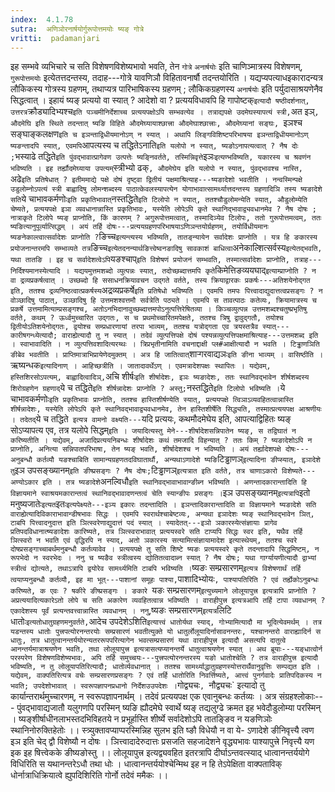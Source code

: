 ```yaml
---
index:  4.1.78
sutra:  अणिञोरनार्षयोर्गुरूपोत्तमयोः ष्यङ् गोत्रे
vritti:  padamanjari
---
```


इह सम्भवे व्यभिचारे च सति विशेषणविशेष्यभावो भवति, तेन `गोत्रे` `अनार्षयोः` इति चाणिञ्मात्रस्य विशेषणम्, `गुरूपोत्तमयोः` इत्येतत्तदन्तस्य, तदाह---गोत्रे यावणिञौ विहितावनार्षौ तदन्तयोरिति । यद्यप्यपत्याधइकारादन्यत्र लौकिकस्य गोत्रस्य ग्रहणम्, तथाप्यत्र पारिभाषिकस्य ग्रहणम् ; लौकिकग्रहणस्य `अनार्षयोः` इति पर्युदासाश्रयणेनैव सिद्धत्वात् । इहायं ष्यङ् प्रत्ययो वा स्यात् ? आदेशो वा ? प्रत्ययविधावपि हि गापोष्टक्` इत्यादौ षष्ठीदर्शनात्, उत्तरत्र `क्रौड्यादिभ्यश्च` इति पञ्चमीनिर्देशाच्च प्रत्ययपक्षोऽपि सम्भवत्येव । तत्राद्यपक्षे उदमेघस्यापत्यं स्त्री, `अत इञ्`, औदमेघि इति स्थिते तदन्तात् ष्यङि विहिते औदमेघ्यायाश्छात्त्रा औदमेघाश्छात्त्राः, औदमेघ्यानां सङ्घः, `इञश्च` `सङ्घाङ्कलक्षण` इति च इञन्ताद्विधीयमानोऽण् न स्यात् । अथापि लिङ्गविशिष्टपरिभाषया इञन्ताद्विधीयमानोऽण् ष्यङन्तादपि स्यात्, एवमपि `आपत्यस्य च तद्धितेऽनाति` इति यलोपो न स्यात्, ष्यङोऽनापत्यत्वात् ? नैष दोः ; `भस्याढे तद्धिते` इति पुंवद्भावात्प्रागेवण उत्पत्तेः ष्यङ्निवर्तते, तस्मिन्निवृत्ते `इञः` इत्यण्भविष्यति, यकारस्य च श्रवणंन भविष्यति । इह तर्ह्यौदमेघ्याया उपत्यम् `स्त्रीभ्यो ढक्`, औदमेघेय इति यलोपो न स्यात्, पुंवद्भावश्च नास्ति, `अढे` इति प्रतिषेधात् ? इतीममाद्ये पक्षे दोषं दृष्ट्वा द्वितीयं पक्षमाश्रित्याह---ष्यङादेशो भवतीति ।
नन्वस्मिन्पक्षे उडुलोम्नोऽपत्यं स्त्री बाह्वादिषु लोमन्शब्दस्य पाठात्केवलस्यापत्येन योगाभावात्सामर्थ्यात्तदन्तस्य ग्रहणादिञि तस्य ष्यङादेशे सति `ये चाभावकर्मणोः` इति प्रकृतिभावात् `नस्तद्धिते` इति टिलोपो न स्यात्, ततश्चौडुलोमन्येति स्यात्, औडुलोम्येति चेष्यते, प्रत्ययपक्षे इञा व्यवधानान्नास्ति प्रकृतिभावः, यस्येति लोपेऽपि कृते स्थानिद्भावाद्व्यवधानमेव ? नैष दोषः ; नात्राकृते टिलोपे ष्यङ् प्राप्नोति, किं कारणम् ? अगुरूपोत्तमत्वात्, तस्मादिञ्येव टिलोपः, ततो गुरूपोत्तमत्वम्, ततः ष्यङित्यानुपूर्व्यात्सिद्धम् । अयं तर्हि दोषः---प्रत्ययग्रहणपरिभाषयाऽणिञन्तयोर्ग्रहणम्, तयोर्विधीयमानः ष्यङनेकाल्त्वात्सर्वादेशः प्राप्नोति ? `ङिच्च` इत्यन्त्यस्य भविष्यति, तातङ्न्यायेन सर्वादेशः प्राप्नोति । यत्र हि ङकारस्य प्रयोजनान्तरमपि सम्भाव्यते तत्र `ङिच्च` इत्येतदनन्यार्थङित्त्वेष्वनङादिषु सावकाशं बाधित्वा `अनेकाल्शित्सर्वस्य` इत्येतद्भवति, यथा तातङि । इह च सर्वादेशत्वेऽपि `यङश्चाप्` इति विशेषणं प्रयोजनं सम्भवति, तस्मात्सर्वादेशः प्राप्नोति, तत्राह---निर्दिश्यमानस्येत्यादि ।
यद्ययमुत्तमशब्दो व्युत्पन्नः स्यात्, तदोच्छब्दात्तमपि कृते `किमेत्तिङव्ययघाद्` इत्याम्प्राप्नोति ? न वा द्रव्यप्रकर्षत्वात् । उच्छब्दो हि ससाधनक्रियावचन उद्गते वर्तते, तस्य क्रियाद्वारकः प्रकर्षः---अतिशयेनोद्गत इति, ततश्च द्रव्यनिष्ठत्वात्प्रकर्षस्य `अद्रव्यप्रकर्षे` इति प्रतिषेधो भविष्यति । एवमपि तमपः पित्त्वादाद्युदात्तत्वप्रसङ्गः ? न वोञ्छादिषु पाठात्, उञ्छादिषु हि उत्तमशश्वत्तमौ सर्वत्रेति पठ्यते । एवमपि स तावत्पाठः कतेव्यः, क्रियामात्रस्य च प्रकर्षे उत्तमामित्याम्प्रसङ्गश्च, अतोऽनभिदानावुच्छब्दात्तमपोऽनुत्पत्तिरेषितव्या । किञ्चव्युत्पन्न उत्तमशब्दश्चतुष्प्रभृतिषु वर्तते, कथम् ? ऊर्ध्वमुच्चारित उद्गतः, स च प्रथमोच्चारितमपेक्षते, ततश्च त्रिषु द्वावुद्गतौ, तयोश्च द्वितीयोऽतिशयेनोद्गतः, द्वयोश्च सम्प्रधारणायां तरपा भाव्यम्, ततश्च यत्रोद्गता एव त्रयस्तत्रैव स्यात्---कारीषगन्ध्येत्यादौ; वाराह्येत्यादौ तु न स्यात् । तदेवं व्युत्पत्तिपक्षे दोषं पश्यन्नव्युत्पत्तिपक्षमाश्रित्याह---उत्तमशब्द इति । स्वाभावादिति । न व्युत्पत्तिवशादित्यरय्थः । त्रिप्रभृतीनामिति वचनाद्दाक्षी प्ल#आक्षीत्यादौ न भवति ।
टिड्ढाणञिति ङीबेव भवतीति । प्राप्तिमात्राभिप्रायेणेदमुक्तम् । अत्र हि जातित्वात् `शाऱ्गरवाद्यञः` इति ङीना भाव्यम् । वासिष्ठीति । `ऋष्यन्धक` इत्यादिनाण् ।
आहिच्छत्रीति । जातादावर्थेऽण् । एवमत्रादेशपक्षः स्थापितः ।
यद्येवम्, हस्तिशिरसोऽपत्यम्, बाह्वादित्वादिञ्, `अचि शीर्षः` इति शीर्षादेशः, इञः ष्यङादेशः, ततः स्थानिवद्भावेन शीर्षशब्दस्य शिरोग्रहणेन ग्रहणाद् `ये च तद्धिते` इति शीर्षन्नादेशः प्राप्नोति ? अस्तु; `नस्तद्धिते` इति टिलोपो भविष्यति । `ये चाभावकर्मणोः` इति प्रकृतिभावः प्राप्नोति, ततश्च हास्तिशीर्षण्येति स्यात्, प्रत्ययपक्षे त्विञाऽव्यवहितत्वान्नास्ति शीर्षन्नादेशः, यस्येति लोपेऽपि कृते स्थानिवद्भावाद्व्यवधानमेव, तेन हास्तिशीर्षेति सिद्ध्यति, तस्मात्प्रत्ययपक्ष आश्रणीयः । तदेतद् `ये च तद्धिते` इत्यत्र वामनो वक्ष्यति---`यदि प्रत्ययः, कथमौदमेघेय इति, आपत्याद्विहितः ष्यङ् सोऽप्यापत्य एव, तत्र यलोपे सिद्धम्` इति ।
जयादित्यस्तु मेने---शीर्षादेशसन्निपातेन ष्यङ्, स तद्विघातं न करिष्यतीति । यद्येवम्, अजादिप्रत्ययनिबन्धः शीर्षादेशः कथं तमजादि विहन्यात् ? ततः किम् ? ष्यङादेशोऽपि न प्राप्नोति, अनित्या सन्निपातपरिभाषा, तेन ष्यङ् भवति, शीर्षादेशश्च न भविष्यति । अयं तर्ह्यादेशपक्षे दोषः---अनुबन्धौ कर्तव्यौ यङश्चाबिति सामान्यग्रहणतदविघातार्थौ, अन्यथाऽणादेशे ष्यङि `टिड्ढाणञ्` इत्यादिना ङीप्स्यात्, इञादेशे तु `इञ उपसङ्ख्यानम्` इति ङीष्प्रसङ्गः ? नैष दोषः; `टिड्ढाणञ्` इत्यत्रात इति वर्तते, तत्र चाणाऽकारो विशेष्यते---अण्योऽकार इति । तत्र ष्यङादेशे `अनल्विधौ` इति स्थानिवद्भावाभावान्ङीब्न भविष्यति । अणन्तादकारान्तादिति हि विज्ञायमाने स्वाश्रयमकारान्तत्वं स्थानिवद्भावादणन्तत्वं चेति स्यान्ङीपः प्रसङ्गः । `इञ उपसङ्ख्यानम्` इत्यत्रापि `इतो मनुष्यजातेः` इत्यत `इतः` इत्यपेक्ष्यते---इञ्य इकारः तदन्तादिति । इञन्तादिकारान्तादिति वा विज्ञायमाने ष्यङादेशे सति वाराह्येत्यादिविकाराभावान्डीषभावः सिद्धः । एवमपि स्वरार्थश्चाबेष्टव्यः, अन्यथा इञादेशः ष्यङ् स्थानिवद्भावेन ञित्, टाबपि पित्त्वादनुदात्त इति ञित्स्वरेणाद्युदात्तं पदं स्यात् । स्यादेतत्---इञो ञकारस्येत्संज्ञायाः प्रागेव प्रतिपदविधानात्ष्यङादेशः कारिष्यते, तत्र ञित्स्वराभावात् प्रत्ययस्वरे सति टाप्यपि सिद्धः स्वर इति, यथैव तर्हि ञित्स्वरो न भवति एवं वृद्धिरपि न स्याद्, अतो ञकारस्य सत्यामित्संज्ञायामादेश इत्यास्थेयम्, ततश्च स्वरे दोषप्रसङ्गाच्चाबर्थमनुबन्धौ कर्तव्यावेव । प्रत्ययपक्षे तु सति शिष्टे ष्यङः प्रत्ययस्वरे कृते तदन्तादापि सिद्धमिष्टम्, न रूपभेदो न स्वरभेदः । ननु च ष्यङैव स्त्रीत्वस्य द्योतितत्वादाब्न स्यात् ? नैष दोषः; यथा गार्ग्यायणीत्यादौ द्वाभ्यां स्त्रीत्वं द्योत्यते, तथाऽत्रापि द्वयोरेव सामर्थ्यमिति टाबपि भविष्यति । `ष्यङः सम्प्रसारणम्` इत्यत्र विशेषणार्थं तर्हि त्वयाप्यनुबन्धौ कर्तव्यौ, इह मा भूत्---पाशानां समूहः पाश्या, `पाशादिभ्योयः`, पाश्यापतिरिति ? एवं तर्ह्येकोऽनुबन्धः करिष्यते, क एवः ? षकीरे ङीष्प्रसङ्गः । ङकारे `यङः सम्प्रसारणम्` इत्युच्यमाने लोलूयापुत्त्र इत्यत्रापि प्राप्नोति ? अप्रत्ययादित्यकारेऽतो लोपे च सति अकारेण व्यवहितत्वान्न भविष्यति । वाराहीपुत्त्र इत्यत्रआपि तर्हि टापा व्यवधानम् ? एकादेशस्य पूर्वं प्रत्यन्तवत्त्वान्नास्ति व्यवधानम् । ननु `,ष्यङः सम्प्रसारणम्` इत्यत्र `लिटि धातोः` इत्यतोधातुग्रहणमनुवर्तते, `आदेच उपदेशेऽशिति` इत्यात्त्वं धातोर्यथा स्याद्, गोभ्यामित्यादौ मा भूदित्येवमर्थम् । तत्र यडन्तस्य धातोः पुत्त्रपत्योरनन्तरयोः सम्प्रसारणं भवतीत्युक्ते यो धातुर्लोलूयादिर्नासावनन्तरः, यश्चानन्तरो वाराह्यादिर्न स धातुः, तत्र धातुत्वानन्तर्ययोरन्यतररूपपरित्यागेन भवत्सम्प्रसारणं यथा वाराहीपुत्त्र इत्यादौ असत्यपि दातुत्वे आनन्तर्यमात्राश्रयणेन भवति, तथा लोलूयापुत्त्र इत्यत्रासत्यप्यानन्तर्ये धातुत्वाश्रयणेन स्यात् ।
अथ ब्रूयाः---यङ्धात्वोर्न परस्परेण विशेषणविशेष्यभावः, अपि तर्हि समुच्चयः---पुत्त्रपत्योरनन्तरस्य यङो धातोश्चेति ? तत्र वाराहीपुत्त्र इत्यादौ भविष्यति, न तु लोलूयापतिरित्यादौ; धातोर्व्यवधानात् । ततश्च सामर्थ्याद्धातुग्रहणस्योत्तरार्थैवानुवृत्तिः सम्पद्यत इति । यद्येवम्, वाक्पतिरित्यत्र वचेः सम्प्रसारणप्रसङ्गः ? एवं तर्हि धातोरिति निवर्त्तिष्यते, आत्त्वं पुनर्गवादेः प्रातिपदिकस्य न भवति; उपदेशोभावात् । स्वरूपज्ञापनप्रधानो निर्देशउउपदेशः । `गोद्व्यचः`, `नौद्व्यचः` इत्यादो तु कार्यान्तरार्थमुच्चारणम्, न स्वरूपज्ञापनार्थम् । तदेवं प्रत्ययपक्ष एक एवानुबन्धः कर्तव्यः । अत्र संग्रहश्लोकाः---
पुंवद्भावाद्यजातौ यलुगणपि परस्मिन् ष्यङि ह्यौदमेघे 
स्वार्थे ष्यङ् तद्यलुग्ढे क्रमत इह भवेदौडुलोम्या परस्मिन् ।
ष्यङ्शीर्षाधीनलाभस्तदभिविहतये न प्रभूर्हास्ति शीर्ष्ये
सर्वादेशोऽपि तातङ्ङिव न यङणिञोः स्थानिनोरुक्तिहेतोः ।।
स्त्र्युक्तावप्याप्परस्मिन्निह सुलभ इति ष्ङौ विधेयौ न वा ये-
ऽणादेशे ङीनिवृत्त्यै त्वण इञ इति चेद् द्वौ विशेष्यौ न दोषः ।
ञित्त्वादादेरुदात्तः प्रसजति सहजादेशने वृद्ध्यभावः 
पाश्यापुत्त्रे निवृत्त्यै यण इक इह षित्त्वेकके ङीष्यङोस्तु ।।
लोलूयापुत्त्र इत्यद्व्यवहित इतरत्रापि दीर्घाऽन्तवत्स्याद् 
धात्वानन्तर्ययोगे विधिरिति स यथानन्तरेऽधौ तथा धोः ।
धात्वानन्तर्ययोश्चेन्मिथ इह न हि तेऽपेक्षिता वाक्पताविक्
धोर्नात्राधिक्रियात्वे ह्युपदिशिरिति गोर्नो तदेवं ममैकः ।।
